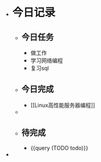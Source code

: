 - # 今日记录
	- ## 今日任务
		- 做工作
		- 学习网络编程
		- 复习sql
	- ##  今日完成
		- [[Linux高性能服务器编程]]
	-
	- ## 待完成
		- {{query (TODO todo)}}
-